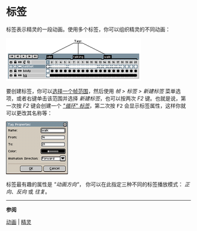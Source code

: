 # 标签

标签表示精灵的一段动画。使用多个标签，你可以组织精灵的不同动画：

<img src="./tags/tags.png" alt="标签" class="xN" />

要创建标签，你可以[选择一个帧范围](range.md)，然后使用 *帧 > 标签 > 新建标签* 菜单选项，或者右键单击该范围并选择 *新建标签*，也可以按两次 *F2* 键。也就是说，第一次按 *F2* 键会创建一个 [*"循环" 标签*](loop.md)，第二次按 <kbd>F2</kbd> 会显示标签属性，这样你就可以更改其名称等：

<img src="./tags/tag-properties.png" alt="Tag Properties" class="x2" />

标签最有趣的属性是 *"动画方向"*，
你可以在此指定三种不同的标签播放模式：
*正向*、*反向* 或 *往复*。

---

**参阅**

[动画](animation.md) |
[精灵](sprite.md)
